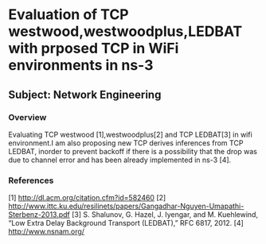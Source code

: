 # Evaluation of TCP westwood,westwoodplus,LEDBAT with prposed TCP in WiFi environments in ns-3
## Subject: Network Engineering	<br/>


### Overview		<br/>
Evaluating TCP westwood [1],westwoodplus[2] and TCP LEDBAT[3] in wifi environment.I am also proposing new TCP 
 derives inferences from TCP LEDBAT, inorder to prevent backoff if there is a possibility that the drop was due to channel error
and has been already implemented in ns-3 [4]. 

### References         <br/>

[1] http://dl.acm.org/citation.cfm?id=582460
[2] http://www.ittc.ku.edu/resilinets/papers/Gangadhar-Nguyen-Umapathi-Sterbenz-2013.pdf
[3] S. Shalunov, G. Hazel, J. Iyengar, and M. Kuehlewind, “Low Extra Delay Background Transport (LEDBAT),” RFC 6817, 2012.
[4] http://www.nsnam.org/
